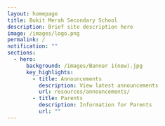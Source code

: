 ```yaml
---
layout: homepage
title: Bukit Merah Secondary School
description: Brief site description here
image: /images/logo.png
permalink: /
notification: ""
sections:
  - hero:
      background: /images/Banner 1(new).jpg
      key_highlights:
        - title: Announcements
          description: View latest announcements
          url: resources/announcements/
        - title: Parents
          description: Information for Parents
          url: ""
---
```

